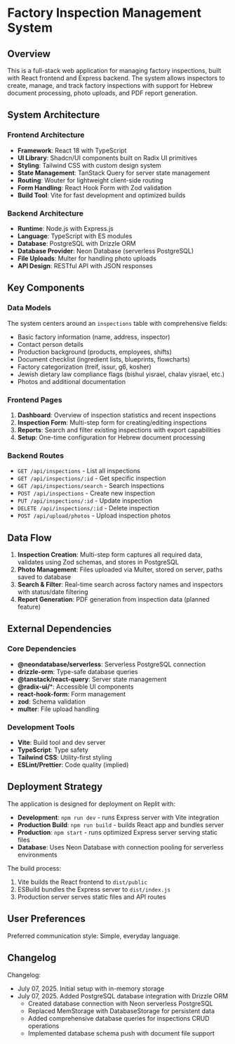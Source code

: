 # Factory Inspection Management System

## Overview

This is a full-stack web application for managing factory inspections, built with React frontend and Express backend. The system allows inspectors to create, manage, and track factory inspections with support for Hebrew document processing, photo uploads, and PDF report generation.

## System Architecture

### Frontend Architecture
- **Framework**: React 18 with TypeScript
- **UI Library**: Shadcn/UI components built on Radix UI primitives
- **Styling**: Tailwind CSS with custom design system
- **State Management**: TanStack Query for server state management
- **Routing**: Wouter for lightweight client-side routing
- **Form Handling**: React Hook Form with Zod validation
- **Build Tool**: Vite for fast development and optimized builds

### Backend Architecture
- **Runtime**: Node.js with Express.js
- **Language**: TypeScript with ES modules
- **Database**: PostgreSQL with Drizzle ORM
- **Database Provider**: Neon Database (serverless PostgreSQL)
- **File Uploads**: Multer for handling photo uploads
- **API Design**: RESTful API with JSON responses

## Key Components

### Data Models
The system centers around an `inspections` table with comprehensive fields:
- Basic factory information (name, address, inspector)
- Contact person details
- Production background (products, employees, shifts)
- Document checklist (ingredient lists, blueprints, flowcharts)
- Factory categorization (treif, issur, g6, kosher)
- Jewish dietary law compliance flags (bishul yisrael, chalav yisrael, etc.)
- Photos and additional documentation

### Frontend Pages
1. **Dashboard**: Overview of inspection statistics and recent inspections
2. **Inspection Form**: Multi-step form for creating/editing inspections
3. **Reports**: Search and filter existing inspections with export capabilities
4. **Setup**: One-time configuration for Hebrew document processing

### Backend Routes
- `GET /api/inspections` - List all inspections
- `GET /api/inspections/:id` - Get specific inspection
- `GET /api/inspections/search` - Search inspections
- `POST /api/inspections` - Create new inspection
- `PUT /api/inspections/:id` - Update inspection
- `DELETE /api/inspections/:id` - Delete inspection
- `POST /api/upload/photos` - Upload inspection photos

## Data Flow

1. **Inspection Creation**: Multi-step form captures all required data, validates using Zod schemas, and stores in PostgreSQL
2. **Photo Management**: Files uploaded via Multer, stored on server, paths saved to database
3. **Search & Filter**: Real-time search across factory names and inspectors with status/date filtering
4. **Report Generation**: PDF generation from inspection data (planned feature)

## External Dependencies

### Core Dependencies
- **@neondatabase/serverless**: Serverless PostgreSQL connection
- **drizzle-orm**: Type-safe database queries
- **@tanstack/react-query**: Server state management
- **@radix-ui/***: Accessible UI components
- **react-hook-form**: Form management
- **zod**: Schema validation
- **multer**: File upload handling

### Development Tools
- **Vite**: Build tool and dev server
- **TypeScript**: Type safety
- **Tailwind CSS**: Utility-first styling
- **ESLint/Prettier**: Code quality (implied)

## Deployment Strategy

The application is designed for deployment on Replit with:
- **Development**: `npm run dev` - runs Express server with Vite integration
- **Production Build**: `npm run build` - builds React app and bundles server
- **Production**: `npm start` - runs optimized Express server serving static files
- **Database**: Uses Neon Database with connection pooling for serverless environments

The build process:
1. Vite builds the React frontend to `dist/public`
2. ESBuild bundles the Express server to `dist/index.js`
3. Production server serves static files and API routes

## User Preferences

Preferred communication style: Simple, everyday language.

## Changelog

Changelog:
- July 07, 2025. Initial setup with in-memory storage
- July 07, 2025. Added PostgreSQL database integration with Drizzle ORM
  - Created database connection with Neon serverless PostgreSQL
  - Replaced MemStorage with DatabaseStorage for persistent data
  - Added comprehensive database queries for inspections CRUD operations
  - Implemented database schema push with document file support